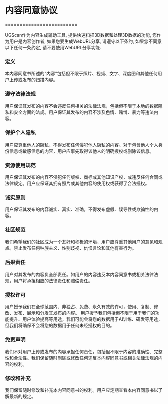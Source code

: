 # 内容同意协议
=========================


UGScan作为内容生成辅助工具, 提供快速扫描3D数据和处理3D数据的功能, 您作为用户是内容创作者, 如果您要生成WebURL分享, 请遵守以下条约, 如果您不同意以下任何一条约定, 请不要使用WebURL分享功能.

### 定义
本内容同意书所述的“内容”包括但不限于照片、视频、文字、深度图和其他任何用户上传或发布的扫描内容。

### 遵守法律法规
用户保证其发布的内容不会违反任何相关的法律法规，包括但不限于本地的数据隐私和安全方面的法规。用户保证其发布的内容不涉及色情、赌博、暴力等违法内容。

### 保护个人隐私
用户应尊重他人的隐私，不得发布任何侵犯他人隐私的内容。对于包含他人个人身份信息或敏感信息的内容，用户应事先取得该他人的明确授权或删除该信息。

### 资源使用规范
用户保证其发布的内容不侵犯任何版权、商标或其他知识产权，或违反任何合同或法律规定。用户应保证其拥有照片或其他内容的使用权或获得了合法授权。

### 诚实原则
用户保证其发布的内容诚实、真实、准确，不得发布虚假、误导性或欺骗性的内容。

### 社区规范
我们希望我们的社区成为一个友好和积极的环境，用户应尊重其他用户的意见和观点。禁止发布任何种族主义、性别歧视、仇恨言论和其他有害行为。

### 后果责任
用户对其发布的内容负全部责任。如用户的内容违反本内容同意书或相关法律法规，用户将承担相应的法律责任和赔偿责任。

### 授权许可
用户授予我们在全球范围内、非独占、免费、永久有效的许可，使用、复制、修改、发布、展示和分发其发布的内容。
用户授予我们包括但不限于用于我们的功能提升、用户体验提高等用途，我们可能会将您的数据用于AI训练、研发等用途，但我们将确保不会将您的数据用于任何未经授权的目的。

### 免责声明
我们不对用户上传或发布的内容承担任何责任，包括但不限于内容的准确性、完整性和合法性。我们保留随时删除或修改任何违反本内容同意书或相关法律法规的内容的权利。

### 修改和补充
我们保留随时修改和补充本内容同意书的权利。用户应定期查看本内容同意书以了解最新的规定。